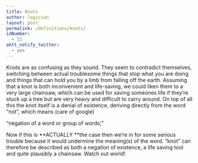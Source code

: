 ```yaml
---
title: Knots
author: logician
layout: post
permalink: /definitions/knots/
idNumber:
  - 11
aktt_notify_twitter:
  - yes
---
```

Knots are as confusing as they sound. <!--more-->They seem to contradict themselves, switching between actual troublesome things that stop what you are doing and things that can hold you by a limb from falling off the earth. Assuming that a knot is both inconvenient and life-saving, we could liken them to a very large chainsaw, which can be used for saving someones life if they&#8217;re stuck up a tree but are very heavy and difficult to carry around. On top of all this the knot itself is a denial of existence, deriving directly from the word &#8220;not&#8221;, which means (care of google)

&#8220;negation of a word or group of words;&#8221;

Now if this is **ACTUALLY **the case then we&#8217;re in for some serious trouble because it would undermine the meaning(s) of the word. &#8220;knot&#8221; can therefore be described as both a negation of existence, a life saving tool and quite plausibly a chainsaw. Watch out world!